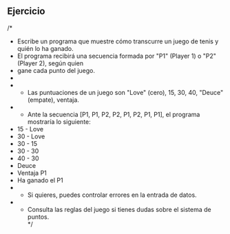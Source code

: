 Ejercicio
--
/*
* Escribe un programa que muestre cómo transcurre un juego de tenis y quién lo ha ganado.
* El programa recibirá una secuencia formada por "P1" (Player 1) o "P2" (Player 2), según quien
* gane cada punto del juego.
* 
* - Las puntuaciones de un juego son "Love" (cero), 15, 30, 40, "Deuce" (empate), ventaja.
* - Ante la secuencia [P1, P1, P2, P2, P1, P2, P1, P1], el programa mostraría lo siguiente:
*   15 - Love
*  30 - Love
*  30 - 15
*  30 - 30
*  40 - 30
*  Deuce
*    Ventaja P1
*  Ha ganado el P1
*  - Si quieres, puedes controlar errores en la entrada de datos.   
*  - Consulta las reglas del juego si tienes dudas sobre el sistema de puntos.   
*/
